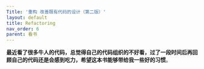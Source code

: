 ```yaml
---
Title: '重构 改善既有代码的设计（第二版）'
layout: default
title: Refactoring
nav_order: 6
parent: 看书
---
```


**最近看了很多牛人的代码，总觉得自己的代码组织的不好看，过了一段时间后再回顾自己的代码还是会感到吃力，希望这本书能够带给我一些好的习惯**。



